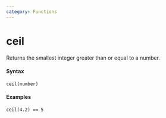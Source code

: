 ```yaml
---
category: Functions
---
```


# ceil
Returns the smallest integer greater than or equal to a number.

#### Syntax
```
ceil(number)
```

#### Examples
```
ceil(4.2) == 5
```
